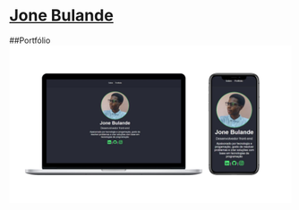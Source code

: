 # [Jone Bulande](jonebulande.github.io/)
##Portfólio
![Jone Bulande](https://github.com/JoneBulande/JoneBulande.github.io/blob/master/img/jonebulandeio-mockup.jpg)
